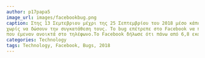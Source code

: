 ```yaml
---
author: p17papa5
image_url: images/facebookbug.png
caption: Στης 13 Σεμτεβριου μέχρι της 25 Σεπτεμβρίου του 2018 μέσο κάποιου bug το Facebook έπαιρνε φωτογραφίες από τους χρήστες
χωρίς να δώσουν την συγκατάθεση τους. Το bug επέτρεπε στο Facebook να παίρνει εικόνες και storys από third-party προγράμματα και εφαρμογές
που έμεναν ανοικτά στο τηλέφωνο.Το Facebook δήλωσε ότι πάνω από 6,8 εκατομμύρια χρήστες επηρεαστήκαν από το συγκεκριμένο bug.
categories: Technology
tags: Technology, Facebook, Bugs, 2018
---
```


